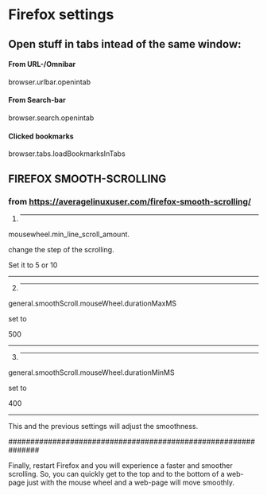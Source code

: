 # Firefox settings

## Open stuff in tabs intead of the same window:

#### From URL-/Omnibar
browser.urlbar.openintab

#### From Search-bar
browser.search.openintab

#### Clicked bookmarks
browser.tabs.loadBookmarksInTabs



## FIREFOX SMOOTH-SCROLLING
### from https://averagelinuxuser.com/firefox-smooth-scrolling/

1) ---------------------------------------------

mousewheel.min_line_scroll_amount. 

change the step of the scrolling. 

 
Set it to 5 or 10

________________________________________________

2) ---------------------------------------------

general.smoothScroll.mouseWheel.durationMaxMS

set to 

500
________________________________________________

3) ---------------------------------------------

general.smoothScroll.mouseWheel.durationMinMS 

set to

400
________________________________________________

This and the previous settings will adjust the smoothness.

###############################################################

Finally, restart Firefox and you will experience a faster and 
smoother scrolling. So, you can quickly get to the top and to the bottom
 of a web-page just with the mouse wheel and a web-page will move 
smoothly.
